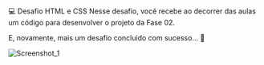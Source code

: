 💻 Desafio HTML e CSS
Nesse desafio, você recebe ao decorrer das aulas um código para desenvolver o projeto da Fase 02.

E, novamente, mais um desafio concluido com sucesso... 👀

 ![Screenshot_1](https://github.com/jhzinm/Projeto2/assets/150977621/79fb5ddd-da31-4739-bb24-daaca43ae529)
